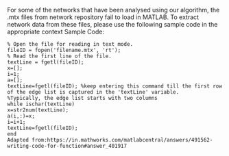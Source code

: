 For some of the networks that have been analysed using our algorithm, the .mtx files from network repository fail to load in MATLAB. To extract network data from these files,
please use the following sample code in the appropriate context
Sample Code:
```
% Open the file for reading in text mode.
fileID = fopen('filename.mtx', 'rt');
% Read the first line of the file.
textLine = fgetl(fileID);
x=[];
i=1;
a=[];
textLine=fgetl(fileID); %keep entering this command till the first row of the edge list is captured in the 'textLine' variable. 
%Typically, the edge list starts with two columns 
while ischar(textLine)
x=str2num(textLine);
a(i,:)=x;
i=i+1;
textLine=fgetl(fileID);
end
Adapted from:https://in.mathworks.com/matlabcentral/answers/491562-writing-code-for-function#answer_401917
```
